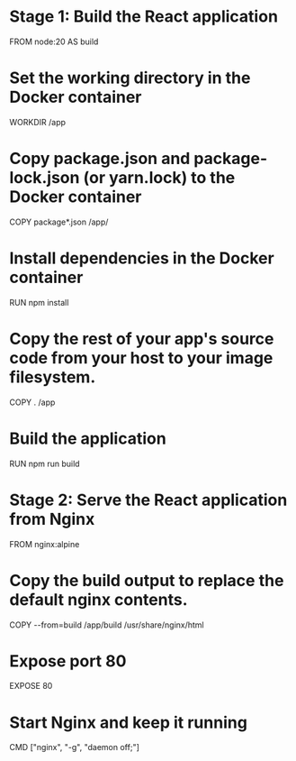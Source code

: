 # Stage 1: Build the React application
FROM node:20 AS build

# Set the working directory in the Docker container
WORKDIR /app

# Copy package.json and package-lock.json (or yarn.lock) to the Docker container
COPY package*.json /app/

# Install dependencies in the Docker container
RUN npm install

# Copy the rest of your app's source code from your host to your image filesystem.
COPY . /app

# Build the application
RUN npm run build

# Stage 2: Serve the React application from Nginx
FROM nginx:alpine

# Copy the build output to replace the default nginx contents.
COPY --from=build /app/build /usr/share/nginx/html

# Expose port 80
EXPOSE 80

# Start Nginx and keep it running
CMD ["nginx", "-g", "daemon off;"]
